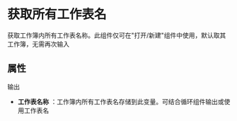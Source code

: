 # 获取所有工作表名

获取工作簿内所有工作表名称。此组件仅可在&quot;打开/新建&quot;组件中使用，默认取其工作簿，无需再次输入

## 属性

输出

- **工作表名称** ：工作簿内所有工作表名存储到此变量。可结合循环组件输出或使用工作表名
